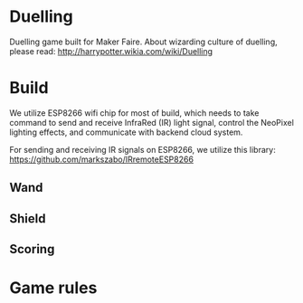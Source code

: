 # Duelling
Duelling game built for Maker Faire. About wizarding culture of duelling, please read: http://harrypotter.wikia.com/wiki/Duelling

# Build
We utilize ESP8266 wifi chip for most of build, which needs to take command to send and receive InfraRed (IR) light signal, control the NeoPixel lighting effects, and communicate with backend cloud system.

For sending and receiving IR signals on ESP8266, we utilize this library:
https://github.com/markszabo/IRremoteESP8266



## Wand


## Shield


## Scoring 



# Game rules


